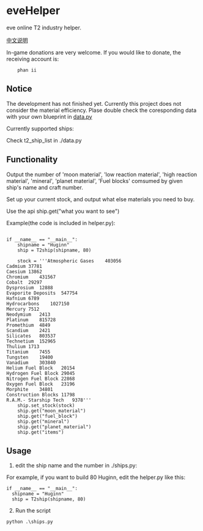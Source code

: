 # eveHelper
eve online T2 industry helper.

[中文说明](README_zh_cn.md)

In-game donations are very welcome. If you would like to donate, the receiving account is: 

        phan ii

## Notice

The development has not finished yet. Currently this project does not consider the material efficiency. Plase double check the coresponding data with your own blueprint in [data.py](data.py)

Currently supported ships:

Check t2_ship_list in ./data.py

## Functionality

Output the number of 'moon material', 'low reaction material', 'high reaction material', 'mineral', 'planet material', 'Fuel blocks' comsumed by given ship's name and craft number.

Set up your current stock, and output what else materials you need to buy. 

Use the api ship.get("what you want to see")

Example(the code is included in helper.py):

```

if __name__ == "__main__":
    shipname = "Huginn"
    ship = T2ship(shipname, 80)

    stock = '''Atmospheric Gases	403056
Cadmium	37781
Caesium	13862
Chromium	431567
Cobalt	29297
Dysprosium	12888
Evaporite Deposits	547754
Hafnium	6789
Hydrocarbons	1027150
Mercury	7512
Neodymium	2413
Platinum	815728
Promethium	4849
Scandium	2421
Silicates	803537
Technetium	152965
Thulium	1713
Titanium	7455
Tungsten	19400
Vanadium	303840
Helium Fuel Block	20154
Hydrogen Fuel Block	29045
Nitrogen Fuel Block	22868
Oxygen Fuel Block	23196
Morphite	34801
Construction Blocks	11798
R.A.M.- Starship Tech	9378'''
    ship.set_stock(stock)
    ship.get("moon_material")
    ship.get("fuel_block")
    ship.get("mineral")
    ship.get("planet_material")
    ship.get("items")

```

## Usage

1. edit the ship name and the number in ./ships.py:

  For example, if you want to build 80 Huginn, edit the helper.py like this: 
  ```
  if __name__ == "__main__":
    shipname = "Huginn"
    ship = T2ship(shipname, 80)
  ```

2. Run the script
  ```
  python .\ships.py
  ```


